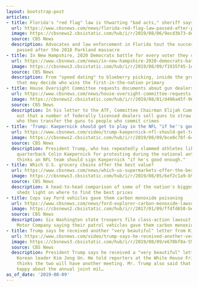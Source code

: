 ```yaml
---
layout: bootstrap-post
articles:
- title: Florida's "red flag" law is thwarting "bad acts," sheriff says
  url: https://www.cbsnews.com/news/florida-red-flag-law-passed-after-parkland-has-saved-lives-advocates-say/
  image: https://cbsnews2.cbsistatic.com/hub/i/r/2019/08/06/9ecd3b73-de3e-4253-9143-62d4390a9342/thumbnail/1200x630/b12cb606b9d6366afc2932b6f6dabfd6/ap-19218032596945.jpg
  source: CBS News
  description: Advocates and law enforcement in Florida tout the success of the law
    passed after the 2018 Parkland massacre
- title: In New Hampshire, 2020 Democrats battle for every voter they can find
  url: https://www.cbsnews.com/news/in-new-hampshire-2020-democrats-battle-for-every-voter-they-can-find/
  image: https://cbsnews3.cbsistatic.com/hub/i/r/2019/08/09/f1935f45-1df0-40ea-a891-a997c85fbdc7/thumbnail/1200x630/dc8affa2eff14ec8c86fed01de5a55b1/berniecanvassing.jpg
  source: CBS News
  description: From "speed dating" to blueberry picking, inside the ground game efforts
    that may decide who wins the first-in-the-nation primary
- title: House Oversight Committee requests documents about gun dealers
  url: https://www.cbsnews.com/news/house-oversight-committee-requests-documents-about-firearms-dealers-who-sell-large-numbers-of-guns/
  image: https://cbsnews2.cbsistatic.com/hub/i/r/2019/08/01/d496a45f-9621-4502-842c-f703e6c5e7ae/thumbnail/1200x630g2/eaef8bafd09dd11a0ac4676776a37e2b/2019-07-28t171525z-1472492690-rc15b98beaa0-rtrmadp-3-usa-trump-cummings.jpg
  source: CBS News
  description: In his letter to the ATF, Committee Chairman Elijah Cummings points
    out that a number of federally licensed dealers sell guns to straw purchasers
    who then transfer the guns to people who commit crimes
- title: 'Trump: Kaepernick should get to play in the NFL "if he''s good enough"'
  url: https://www.cbsnews.com/video/trump-kaepernick-nfl-should-get-to-play-if-hes-good-enough/
  image: https://cbsnews2.cbsistatic.com/hub/i/r/2019/08/09/bce0c78f-64d2-4431-a22c-882f67da3e62/thumbnail/1200x630/35260e2d4c91727adca3480f9eafe781/cbsn-fusion-trump-kaepernick-nfl-should-get-to-play-if-hes-good-enough-thumbnail-1908836-640x360.jpg
  source: CBS News
  description: President Trump, who has repeatedly slammed athletes like former 49ers
    quarterback Colin Kaepernick for protesting during the national anthem, said he
    thinks an NFL team should sign Kaepernick "if he's good enough."
- title: Which U.S. grocery chains offer the best value?
  url: https://www.cbsnews.com/news/which-us-supermarkets-offer-the-best-value/
  image: https://cbsnews3.cbsistatic.com/hub/i/r/2019/08/05/6ef2c1a9-b99e-4d39-b32e-12f10a24f262/thumbnail/1200x630/78cdf4fc5096bea602607f34e66c3969/gettyimages-871227828.jpg
  source: CBS News
  description: A head-to-head comparison of some of the nation's biggest food sellers
    sheds light on where to find the best prices
- title: Cops say Ford vehicles gave them carbon monoxide poisoning
  url: https://www.cbsnews.com/news/ford-explorer-carbon-monoxide-lawsuit-washington-state-troopers-sue-ford-patrol-vehicles/
  image: https://cbsnews2.cbsistatic.com/hub/i/r/2017/01/09/ffdfd658-be64-44ec-ab9c-af945f274eaa/thumbnail/1200x630/7f453c5f61449b5de5656b79eb8b958c/ford-explorer-sport-logo.jpg
  source: CBS News
  description: Six Washington state troopers file class-action lawsuit against Ford
    Motor Company saying their patrol vehicles gave them carbon monoxide poisoning
- title: Trump says he received another "very beautiful" letter from Kim Jong Un
  url: https://www.cbsnews.com/video/trump-says-he-received-another-very-beautiful-letter-from-kim-jong-un/
  image: https://cbsnews3.cbsistatic.com/hub/i/r/2019/08/09/e670bf8a-5517-4051-93c4-36aee79415aa/thumbnail/1200x630/3858352dc651297340c0c9fedc73c0df/cbsn-fusion-trump-says-he-received-another-very-beautiful-letter-from-kim-jong-un-thumbnail-1908818-640x360.jpg
  source: CBS News
  description: President Trump says he received a "very beautiful" letter from North
    Korean leader Kim Jong Un. He told reporters at the White House Friday that he
    thinks the two will have another meeting. Mr. Trump also said that Kim is not
    happy about the annual joint mil…
as_of_date: '2019-08-09'
---
```


